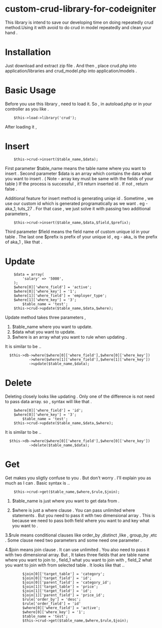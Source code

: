 custom-crud-library-for-codeigniter
===================================

This library is intend to save our developing time on doing repeatedly crud method.Using it with avoid to do crud 
in model repeatedly and clean your hand .

Installation
============
Just download and extract zip file . And then , place crud.php into application/libraries and crud_model.php into
application/models .


Basic Usage
===========
Before you use this library , need to load it. So , in autoload.php or in your controller as you like .
	
		$this->load->library('crud');

After loading it ,

Insert
======

		$this->crud->insert($table_name,$data);

First parameter $table_name means the table name where you want to insert . Second parameter $data is an array
which contains the data what you want to insert . ( Note - array key must be same with the fields of your table ) 
If the process is successful , it'll return inserted id . If not , return false .

Additional feature for insert method is generating uniqe id . Sometime , we use our custom id which is generated
programatically as we want . eg - aka_1, tuts_27 . For that case , we just solve it with passing two additional
parameters ,

		$this->crud->insert($table_name,$data,$field,$prefix);

Third parameter $field means the field name of custom unique id in your table . The last one $prefix is prefix of
your unique id , eg - aka_ is the prefix of aka_1 , like that .

Update
======

		$data = array(
			'salary' => '5000',
		);
		$where[0]['where_field'] = 'active';
		$where[0]['where_key'] = '1';
	  	$where[1]['where_field'] = 'employer_type';
		$where[1]['where_key'] = '3';      
	     	$table_name = 'test';
		$this->crud->update($table_name,$data,$where);
      
Update method takes three parameters , 
1. $table_name where you want to update.
2. $data what you want to update.
3. $where is an array what you want to rule when updating .

It is similar to be ..

      $this->db->where($where[0]['where_field'],$where[0]['where_key'])
               ->where($where[1]['where_field'],$where[1]['where_key'])
               ->update($table_name,$data);


Delete
======
Deleting closely looks like updating . Only one of the difference is not need to pass data array.
so , syntax will like that .

		$where[0]['where_field'] = 'id';
		$where[0]['where_key'] = '3';     
	     	$table_name = 'test';
		$this->crud->update($table_name,$data,$where);

It is similar to be ..

      $this->db->where($where[0]['where_field'],$where[0]['where_key'])
               ->delete($table_name,$data);
               
Get
===
Get makes you sligtly confuse to you . But don't worry . I'll explain you as much as I can .
Basic syntax is ..

		$this->crud->get($table_name,$where,$rule,$join);

1. $table_name is just where you want to get data from .

2. $where is just a where clause . You can pass unlimited where statements . But you need to pass it
with two dimensional array . This is because we need to pass both field where you want to and key what you
want to .

3.$rule means conditional clauses like order_by ,distinct ,like , group_by ,etc . Some clause need two 
parameters and some need one parameter .

4.$join means join clause . It can use unlimited . You also need to pass it with two dimensional array.
But , It takes three fields that are table name where you want to join to , field_1 what you want to join
with , field_2 what you want to join with from selected table .
It looks like that ..

			$join[0]['target_table'] = 'category';
			$join[0]['target_field'] = 'id';
			$join[0]['parent_field'] = 'category_id';
			$join[1]['target_table'] = 'price';
			$join[1]['target_field'] = 'id';
			$join[1]['parent_field'] = 'price_id';			
			$rule['order_by'] = 'desc';
			$rule['order_field'] = 'id'
			$where[0]['where_field'] = 'active';
			$where[0]['where_key'] = '1';
			$table_name = 'test';
			$this->crud->get($table_name,$where,$rule,$join);
